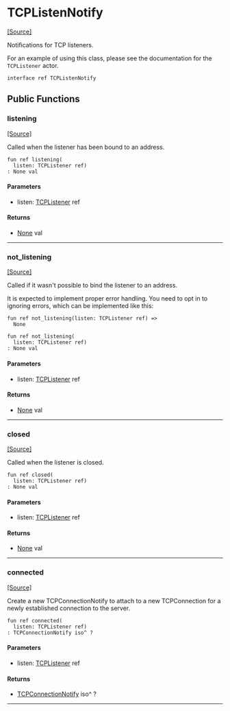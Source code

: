 # TCPListenNotify
<span class="source-link">[[Source]](src/net/tcp_listen_notify.md#L1)</span>

Notifications for TCP listeners.

For an example of using this class, please see the documentation for the
`TCPListener` actor.


```pony
interface ref TCPListenNotify
```

## Public Functions

### listening
<span class="source-link">[[Source]](src/net/tcp_listen_notify.md#L8)</span>


Called when the listener has been bound to an address.


```pony
fun ref listening(
  listen: TCPListener ref)
: None val
```
#### Parameters

*   listen: [TCPListener](net-TCPListener.md) ref

#### Returns

* [None](builtin-None.md) val

---

### not_listening
<span class="source-link">[[Source]](src/net/tcp_listen_notify.md#L14)</span>


Called if it wasn't possible to bind the listener to an address.

It is expected to implement proper error handling. You need to opt in to
ignoring errors, which can be implemented like this:

```pony
fun ref not_listening(listen: TCPListener ref) =>
  None
```


```pony
fun ref not_listening(
  listen: TCPListener ref)
: None val
```
#### Parameters

*   listen: [TCPListener](net-TCPListener.md) ref

#### Returns

* [None](builtin-None.md) val

---

### closed
<span class="source-link">[[Source]](src/net/tcp_listen_notify.md#L27)</span>


Called when the listener is closed.


```pony
fun ref closed(
  listen: TCPListener ref)
: None val
```
#### Parameters

*   listen: [TCPListener](net-TCPListener.md) ref

#### Returns

* [None](builtin-None.md) val

---

### connected
<span class="source-link">[[Source]](src/net/tcp_listen_notify.md#L33)</span>


Create a new TCPConnectionNotify to attach to a new TCPConnection for a
newly established connection to the server.


```pony
fun ref connected(
  listen: TCPListener ref)
: TCPConnectionNotify iso^ ?
```
#### Parameters

*   listen: [TCPListener](net-TCPListener.md) ref

#### Returns

* [TCPConnectionNotify](net-TCPConnectionNotify.md) iso^ ?

---

